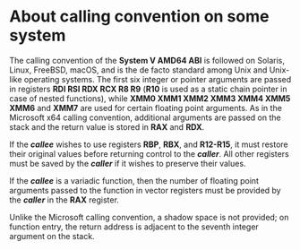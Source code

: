 # About calling convention on some system
The calling convention of the **System V AMD64 ABI** is followed on Solaris, 
Linux, FreeBSD, macOS, and is the de facto standard among Unix and Unix-like
operating systems. The first six integer or pointer arguments are passed in 
registers **RDI RSI RDX RCX R8 R9** (**R10** is used as a static chain pointer 
in case of nested functions), while **XMM0 XMM1 XMM2 XMM3 XMM4 XMM5 XMM6** 
and **XMM7** are used for certain floating point arguments. As in the 
Microsoft x64 calling convention, additional arguments are passed on the stack 
and the return value is stored in **RAX** and **RDX**.

If the ***callee*** wishes to use registers **RBP**, **RBX**, and **R12-R15**, 
it must restore their original values before returning control to the ***caller***. 
All other registers must be saved by the ***caller*** if it wishes to preserve 
their values.

If the ***callee*** is a variadic function, then the number of floating point 
arguments passed to the function in vector registers must be provided by
the ***caller*** in the **RAX** register.

Unlike the Microsoft calling convention, a shadow space is not provided; 
on function entry, the return address is adjacent to the seventh integer 
argument on the stack.
